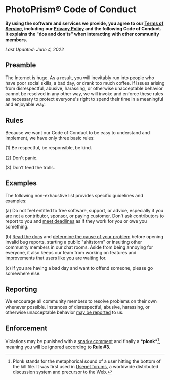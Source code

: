 # PhotoPrism® Code of Conduct

**By using the software and services we provide, you agree to our [Terms of Service](https://photoprism.app/terms), including our [Privacy Policy](https://photoprism.app/privacy) and the following Code of Conduct. It explains the "dos and don’ts" when interacting with other community members.**

*Last Updated: June 4, 2022*

## Preamble

The Internet is huge. As a result, you will inevitably run into people who have poor social skills, a bad day, or drank too much coffee. If issues arising from disrespectful, abusive, harassing, or otherwise unacceptable behavior cannot be resolved in any other way, we will invoke and enforce these rules as necessary to protect everyone's right to spend their time in a meaningful and enjoyable way.

## Rules

Because we want our Code of Conduct to be easy to understand and implement, we have only three basic rules:

(1) Be respectful, be responsible, be kind.

(2) Don't panic.

(3) Don’t feed the trolls.

## Examples

The following non-exhaustive list provides specific guidelines and examples:

(a) Do not feel entitled to free software, support, or advice, especially if you are not a contributor, [sponsor](https://photoprism.app/membership), or paying customer. Don't ask contributors to report to you and [meet deadlines](https://docs.photoprism.app/developer-guide/code-quality/#go-slow-before-you-go-fast) as if they work for you or owe you something.

(b) [Read the docs](https://docs.photoprism.app) and [determine the cause of your problem](https://docs.photoprism.app/getting-started/troubleshooting/) before opening invalid bug reports, starting a public "shitstorm" or insulting other community members in our chat rooms. Aside from being annoying for everyone, it also keeps our team from working on features and improvements that users like you are waiting for.

(c) If you are having a bad day and want to offend someone, please go somewhere else.

## Reporting

We encourage all community members to resolve problems on their own whenever possible. Instances of disrespectful, abusive, harassing, or otherwise unacceptable behavior [may be reported](https://photoprism.app/contact) to us.

## Enforcement

Violations may be punished with a [snarky comment](https://www.urbandictionary.com/define.php?term=snarky) and finally a **\*plonk\***[^1], meaning you will be ignored according to **Rule &#35;3**.

[^1]: Plonk stands for the metaphorical sound of a user hitting the bottom of the kill file. It was first used in [Usenet forums](https://en.everybodywiki.com/Plonk_(Usenet)), a worldwide distributed discussion system and precursor to the Web.
